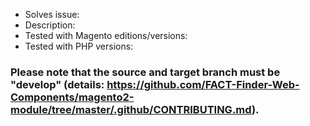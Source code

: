 - Solves issue: 
- Description: 
- Tested with Magento editions/versions: 
- Tested with PHP versions: 

### Please note that the source and target branch must be "develop" (details: https://github.com/FACT-Finder-Web-Components/magento2-module/tree/master/.github/CONTRIBUTING.md).